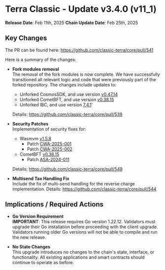 # Terra Classic - Update v3.4.0 (v11_1)

**Release Date**: Feb 11th, 2025
**Chain Update Date**: Feb 25th, 2025

## Key Changes

The PR can be found here: https://github.com/classic-terra/core/pull/541

Here is a summary of the changes:

- **Fork modules removal**  
  The removal of the fork modules is now complete. We have successfully transitioned all relevant logic and code that were previously part of the forked repository. The changes include updates to:
  - Unforked CosmosSDK, and use version [v0.47.14](https://github.com/cosmos/cosmos-sdk/releases/tag/v0.47.14)
  - Unforked CometBFT, and use version [v0.38.15](https://github.com/cometbft/cometbft/releases/tag/v0.38.15)  
  - Unforked IBC, and use version [7.4.1](https://github.com/cosmos/ibc-go/releases/tag/v7.4.1)'

  Details: https://github.com/classic-terra/core/pull/539


- **Security Patches**  
  Implementation of security fixes for:
  - Wasmvm [v1.5.8](https://github.com/CosmWasm/wasmvm/releases/tag/v1.5.8)
    - Patch [CWA-2025-001](https://github.com/CosmWasm/advisories/blob/main/CWAs/CWA-2025-001.md)
    - Patch [CWA-2025-002](https://github.com/CosmWasm/advisories/blob/main/CWAs/CWA-2025-002.md)
  - CometBFT [v0.38.15](https://github.com/cometbft/cometbft/releases/tag/v0.38.15)  
    - Patch [ASA-2024-011](https://github.com/cometbft/cometbft/security/advisories/GHSA-p7mv-53f2-4cwj)

  Details: https://github.com/classic-terra/core/pull/549

- **Multisend Tax Handling Fix**  
  Include the fix of multi-send handling for the reverse charge implementation.
  Details: https://github.com/classic-terra/core/pull/544

## Implications / Required Actions

- **Go Version Requirement**  
  **IMPORTANT**: This release requires Go version 1.22.12. Validators must upgrade their Go installation before proceeding with the client upgrade. Validators running older Go versions will not be able to compile and run the new release.

- **No State Changes**  
  This upgrade introduces no changes to the chain's state, interface, or functionality. All existing applications and smart contracts should continue to operate as before.

